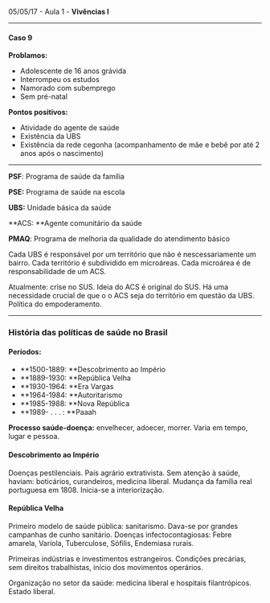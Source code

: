 05/05/17 - Aula 1 - **Vivências I**

---

#### **Caso 9**

**Problamos:**

* Adolescente de 16 anos grávida
* Interrompeu os estudos
* Namorado com subemprego
* Sem pré-natal

**Pontos positivos:**

* Atividade do agente de saúde
* Existência da UBS
* Existência da rede cegonha \(acompanhamento de mãe e bebê por até 2 anos após o nascimento\)

---

**PSF**: Programa de saúde da família

**PSE:** Programa de saúde na escola

**UBS:** Unidade básica da saúde

**ACS: **Agente comunitário da saúde

**PMAQ**: Programa de melhoria da qualidade do atendimento básico

Cada UBS é responsável por um território que não é nescessariamente um bairro. Cada território é subdividido em microáreas. Cada microárea é de responsabilidade de um ACS.

Atualmente: crise no SUS. Ideia do ACS é original do SUS. Há uma necessidade crucial de que o o ACS seja do território em questão da UBS. Política do empoderamento.

---

### História das políticas de saúde no Brasil

#### **Períodos:**

* **1500-1889: **Descobrimento ao Império
* **1889-1930: **República Velha
* **1930-1964: **Era Vargas
* **1964-1984: **Autoritarismo
* **1985-1988: **Nova República
* **1989-  . . . : **Paaah

**Processo saúde-doença:** envelhecer, adoecer, morrer. Varia em tempo, lugar e pessoa.

#### Descobrimento ao Império

Doenças pestilenciais. País agrário extrativista. Sem atenção à saúde, haviam: boticários, curandeiros, medicina liberal. Mudança da família real portuguesa em 1808. Inicia-se a interiorização.

#### República Velha

Primeiro modelo de saúde pública: sanitarismo. Dava-se por grandes campanhas de cunho sanitário. Doenças infectocontagiosas: Febre amarela, Varíola, Tuberculose, Sófilis, Endemiasa rurais.

Primeiras indústrias e investimentos estrangeiros. Condições precárias, sem direitos trabalhistas, início dos movimentos operários.

Organização no setor da saúde: medicina liberal e hospitais filantrópicos. Estado liberal.



